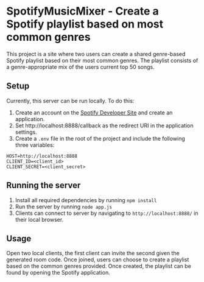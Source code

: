 # SpotifyMusicMixer - Create a Spotify playlist based on most common genres
This project is a site where two users can create a shared genre-based Spotify playlist based on their most common genres. The playlist consists of a genre-appropriate mix of the users current top 50 songs.
## Setup
Currently, this server can be run locally. To do this:
1. Create an account on the [Spotify Developer Site](https://developer.spotify.com/dashboard/) and create an application.
2. Set http://localhost:8888/callback as the redirect URI in the application settings.
3. Create a `.env` file in the root of the project and include the following three variables:
````
HOST=http://localhost:8888
CLIENT_ID=<client_id>
CLIENT_SECRET=<client_secret>
````
## Running the server
1. Install all required dependencies by running `npm install`
2. Run the server by running `node app.js`
3. Clients can connect to server by navigating to `http://localhost:8888/` in their local browser.
## Usage
Open two local clients, the first client can invite the second given the generated room code. Once joined, users can choose to create a playlist based on the common genres provided. Once created, the playlist can be found by opening the Spotify application.
